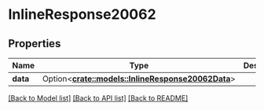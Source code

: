 # InlineResponse20062

## Properties

Name | Type | Description | Notes
------------ | ------------- | ------------- | -------------
**data** | Option<[**crate::models::InlineResponse20062Data**](inline_response_200_62_data.md)> |  | [optional]

[[Back to Model list]](../README.md#documentation-for-models) [[Back to API list]](../README.md#documentation-for-api-endpoints) [[Back to README]](../README.md)


